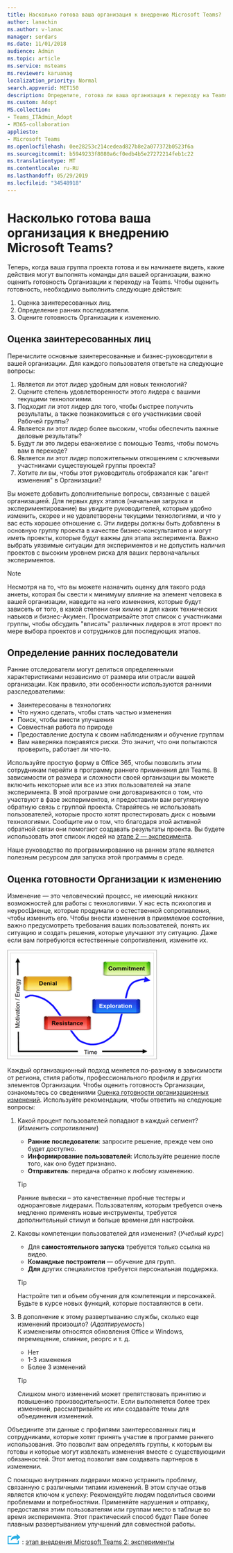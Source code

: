 ```yaml
---
title: Насколько готова ваша организация к внедрению Microsoft Teams?
author: lanachin
ms.author: v-lanac
manager: serdars
ms.date: 11/01/2018
audience: Admin
ms.topic: article
ms.service: msteams
ms.reviewer: karuanag
localization_priority: Normal
search.appverid: MET150
description: Определите, готова ли ваша организация к переходу на Teams.
ms.custom: Adopt
MS.collection:
- Teams_ITAdmin_Adopt
- M365-collaboration
appliesto:
- Microsoft Teams
ms.openlocfilehash: 0ee28253c214cedead827b8e2a077372b0523f6a
ms.sourcegitcommit: b5949233f8080a6cf0edb4b5e27272214feb1c22
ms.translationtype: MT
ms.contentlocale: ru-RU
ms.lasthandoff: 05/29/2019
ms.locfileid: "34548918"
---
```

# <a name="how-ready-is-your-organization-for-microsoft-teams"></a>Насколько готова ваша организация к внедрению Microsoft Teams?

Теперь, когда ваша группа проекта готова и вы начинаете видеть, какие действия могут выполнять команды для вашей организации, важно оценить готовность Организации к переходу на Teams. Чтобы оценить готовность, необходимо выполнить следующие действия:

1. Оценка заинтересованных лиц.
2. Определение ранних последователи.
3. Оцените готовность Организации к изменению. 

## <a name="assess-your-stakeholders"></a>Оценка заинтересованных лиц

Перечислите основные заинтересованные и бизнес-руководители в вашей организации. Для каждого пользователя ответьте на следующие вопросы:
 
1. Является ли этот лидер удобным для новых технологий?
2. Оцените степень удовлетворенности этого лидера с вашими текущими технологиями.
3. Подходит ли этот лидер для того, чтобы быстрее получить результаты, а также познакомиться с его участниками своей Рабочей группы?
4. Является ли этот лидер более высоким, чтобы обеспечить важные деловые результаты? 
5. Будут ли это лидеры еванжелизе с помощью Teams, чтобы помочь вам в переходе?
6. Является ли этот лидер положительным отношением с ключевыми участниками существующей группы проекта?
7. Хотите ли вы, чтобы этот руководитель отображался как "агент изменения" в Организации?  

Вы можете добавить дополнительные вопросы, связанные с вашей организацией. Для первых двух этапов (начальная загрузка и экспериментирование) вы увидите руководителей, которым удобно изменить, скорее и не удовлетворены текущими технологиями, и что у вас есть хорошее отношение с. Эти лидеры должны быть добавлены в основную группу проекта в качестве бизнес-консультантов и могут иметь проекты, которые будут важны для этапа эксперимента. Важно выбрать уязвимые ситуации для экспериментов и не допустить наличия проектов с высоким уровнем риска для ваших первоначальных экспериментов.
   
> [!NOTE]
> Несмотря на то, что вы можете назначить оценку для такого рода анкеты, которая бы свести к минимуму влияние на элемент человека в вашей организации, наведите на него изменения, которые будут зависеть от того, в какой степени они химию и для каких технических навыков и бизнес-Акумен. Просматривайте этот список с участниками группы, чтобы обсудить "вписать" различных лидеров в этот проект по мере выбора проектов и сотрудников для последующих этапов. 

## <a name="identify-early-adopters"></a>Определение ранних последователи

Ранние отследователи могут делиться определенными характеристиками независимо от размера или отрасли вашей организации. Как правило, эти особенности используются ранними разследователими:

- Заинтересованы в технологиях
- Что нужно сделать, чтобы стать частью изменения
- Поиск, чтобы внести улучшения
- Совместная работа по природе
- Предоставление доступа к своим наблюдениям и обучение группам
- Вам наверняка понравятся риски. Это значит, что они попытаются проверить, работает ли что-то.

Используйте простую форму в Office 365, чтобы позволить этим сотрудникам перейти в программу раннего применения для Teams. В зависимости от размера и сложности своей организации вы можете включить некоторые или все из этих пользователей на этапе эксперимента. В этой программе они договариваются о том, что участвуют в фазе экспериментов, и предоставили вам регулярную обратную связь с группой проекта. Старайтесь не использовать пользователей, которые просто хотят протестировать диск с новыми технологиями. Сообщите им о том, что благодаря этой активной обратной связи они помогают создавать результаты проекта. Вы будете использовать этот список людей на [этапе 2 — эксперимента](teams-adoption-phase2-experiment.md).

Наше руководство по программированию на раннем этапе является полезным ресурсом для запуска этой программы в среде.  
 
## <a name="assess-your-organizations-readiness-for-change"></a>Оценка готовности Организации к изменению

Изменение — это человеческий процесс, не имеющий никаких возможностей для работы с технологиями. У нас есть психология и неуросЦиенце, которые продумали о естественной сопротивления, чтобы изменить его. Чтобы внести изменения в приемлемое состояние, важно предусмотреть требования ваших пользователей, понять их ситуацию и создать решения, которые улучшают эту ситуацию. Даже если вам потребуются естественные сопротивления, измените их.  

![Диаграмма, иллюстрирующая сопротивление для изменения](media/teams-adoption-resistance.png)

Каждый организационный подход меняется по-разному в зависимости от региона, стиля работы, профессионального профиля и других элементов Организации. Чтобы оценить готовность Организации, ознакомьтесь со сведениями [Оценка готовности организационных изменений](upgrade-org-change-readiness.md). Используйте рекомендации, чтобы ответить на следующие вопросы:

1. Какой процент пользователей попадают в каждый сегмент? (*Изменить сопротивление*)
    - **Ранние последователи**: запросите решение, прежде чем оно будет доступно.
    - **Информирование пользователей**: Используйте решение после того, как оно будет признано.
    - **Отправитель**: передача обратно к любому изменению.
    
   > [!TIP]
   > Ранние вывески – это качественные пробные тестеры и одноранговые лидерами. Пользователям, которым требуется очень медленно применять новые инструменты, требуется дополнительный стимул и больше времени для настройки. 

2. Каковы компетенции пользователей для изменения? (*Учебный курс*)
    - Для **самостоятельного запуска** требуется только ссылка на видео.
    - **Командные построители** — обучение для групп.
    - **Для** других специалистов требуется персональная поддержка.

    > [!TIP]
    > Настройте тип и объем обучения для компетенции и персонажей. Будьте в курсе новых функций, которые поставляются в сети.

3. В дополнение к этому развертыванию службы, сколько еще изменений произошло? (*Адаптируемость*) <br/>К изменениям относятся обновления Office и Windows, перемещение, слияние, реоргс и т. д.
    - Нет
    - 1-3 изменения
    - Более 3 изменений
 
    > [!TIP] 
    > Слишком много изменений может препятствовать принятию и повышению производительности. Если выполняется более трех изменений, рассматривайте их или создавайте темы для объединения изменений.  

Объедините эти данные с профилями заинтересованных лиц и сотрудниками, которые хотят принять участие в программе раннего использования. Это позволит вам определять группы, к которым вы готовы и которые могут извлекать изменения вместе с существующими обязанностей. Этот метод позволит вам создавать партнеров в изменении.

С помощью внутренних лидерами можно устранить проблему, связанную с различными типами изменений. В этом случае отзыв является ключом к успеху: Рекомендуйте людям поделиться своими проблемами и потребностями. Применяйте нарушения и отправку, предоставляя этим пользователям или группам место в таблице во время эксперимента. Этот практический способ будет Паве более плавным развертыванием улучшений для совместной работы.  

![Значок, представляющий следующий шаг](media/teams-adoption-next-icon.png) : [этап внедрения Microsoft Teams 2: эксперименты](teams-adoption-phase2-experiment.md) 

